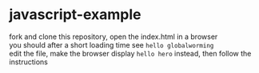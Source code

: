 # javascript-example

fork and clone this repository, open the index.html in a browser  
you should after a short loading time see `hello globalworming`  
edit the file, make the browser display `hello hero` instead, then follow the instructions









